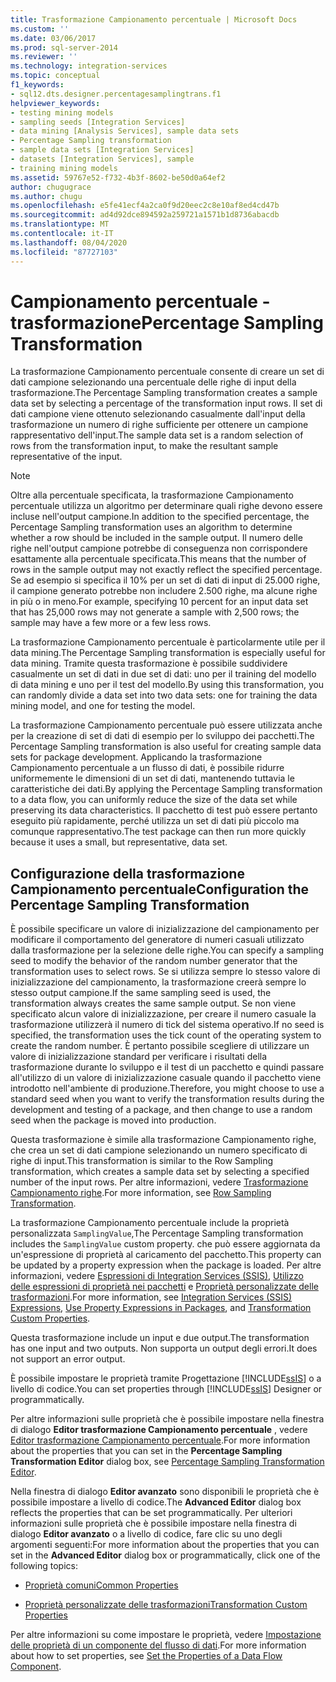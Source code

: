```yaml
---
title: Trasformazione Campionamento percentuale | Microsoft Docs
ms.custom: ''
ms.date: 03/06/2017
ms.prod: sql-server-2014
ms.reviewer: ''
ms.technology: integration-services
ms.topic: conceptual
f1_keywords:
- sql12.dts.designer.percentagesamplingtrans.f1
helpviewer_keywords:
- testing mining models
- sampling seeds [Integration Services]
- data mining [Analysis Services], sample data sets
- Percentage Sampling transformation
- sample data sets [Integration Services]
- datasets [Integration Services], sample
- training mining models
ms.assetid: 59767e52-f732-4b3f-8602-be50d0a64ef2
author: chugugrace
ms.author: chugu
ms.openlocfilehash: e5fe41ecf4a2ca0f9d20eec2c8e10af8ed4cd47b
ms.sourcegitcommit: ad4d92dce894592a259721a1571b1d8736abacdb
ms.translationtype: MT
ms.contentlocale: it-IT
ms.lasthandoff: 08/04/2020
ms.locfileid: "87727103"
---
```

# <a name="percentage-sampling-transformation"></a><span data-ttu-id="5e42e-102">Campionamento percentuale - trasformazione</span><span class="sxs-lookup"><span data-stu-id="5e42e-102">Percentage Sampling Transformation</span></span>
  <span data-ttu-id="5e42e-103">La trasformazione Campionamento percentuale consente di creare un set di dati campione selezionando una percentuale delle righe di input della trasformazione.</span><span class="sxs-lookup"><span data-stu-id="5e42e-103">The Percentage Sampling transformation creates a sample data set by selecting a percentage of the transformation input rows.</span></span> <span data-ttu-id="5e42e-104">Il set di dati campione viene ottenuto selezionando casualmente dall'input della trasformazione un numero di righe sufficiente per ottenere un campione rappresentativo dell'input.</span><span class="sxs-lookup"><span data-stu-id="5e42e-104">The sample data set is a random selection of rows from the transformation input, to make the resultant sample representative of the input.</span></span>  
  
> [!NOTE]  
>  <span data-ttu-id="5e42e-105">Oltre alla percentuale specificata, la trasformazione Campionamento percentuale utilizza un algoritmo per determinare quali righe devono essere incluse nell'output campione.</span><span class="sxs-lookup"><span data-stu-id="5e42e-105">In addition to the specified percentage, the Percentage Sampling transformation uses an algorithm to determine whether a row should be included in the sample output.</span></span> <span data-ttu-id="5e42e-106">Il numero delle righe nell'output campione potrebbe di conseguenza non corrispondere esattamente alla percentuale specificata.</span><span class="sxs-lookup"><span data-stu-id="5e42e-106">This means that the number of rows in the sample output may not exactly reflect the specified percentage.</span></span> <span data-ttu-id="5e42e-107">Se ad esempio si specifica il 10% per un set di dati di input di 25.000 righe, il campione generato potrebbe non includere 2.500 righe, ma alcune righe in più o in meno.</span><span class="sxs-lookup"><span data-stu-id="5e42e-107">For example, specifying 10 percent for an input data set that has 25,000 rows may not generate a sample with 2,500 rows; the sample may have a few more or a few less rows.</span></span>  
  
 <span data-ttu-id="5e42e-108">La trasformazione Campionamento percentuale è particolarmente utile per il data mining.</span><span class="sxs-lookup"><span data-stu-id="5e42e-108">The Percentage Sampling transformation is especially useful for data mining.</span></span> <span data-ttu-id="5e42e-109">Tramite questa trasformazione è possibile suddividere casualmente un set di dati in due set di dati: uno per il training del modello di data mining e uno per il test del modello.</span><span class="sxs-lookup"><span data-stu-id="5e42e-109">By using this transformation, you can randomly divide a data set into two data sets: one for training the data mining model, and one for testing the model.</span></span>  
  
 <span data-ttu-id="5e42e-110">La trasformazione Campionamento percentuale può essere utilizzata anche per la creazione di set di dati di esempio per lo sviluppo dei pacchetti.</span><span class="sxs-lookup"><span data-stu-id="5e42e-110">The Percentage Sampling transformation is also useful for creating sample data sets for package development.</span></span> <span data-ttu-id="5e42e-111">Applicando la trasformazione Campionamento percentuale a un flusso di dati, è possibile ridurre uniformemente le dimensioni di un set di dati, mantenendo tuttavia le caratteristiche dei dati.</span><span class="sxs-lookup"><span data-stu-id="5e42e-111">By applying the Percentage Sampling transformation to a data flow, you can uniformly reduce the size of the data set while preserving its data characteristics.</span></span> <span data-ttu-id="5e42e-112">Il pacchetto di test può essere pertanto eseguito più rapidamente, perché utilizza un set di dati più piccolo ma comunque rappresentativo.</span><span class="sxs-lookup"><span data-stu-id="5e42e-112">The test package can then run more quickly because it uses a small, but representative, data set.</span></span>  
  
## <a name="configuration-the-percentage-sampling-transformation"></a><span data-ttu-id="5e42e-113">Configurazione della trasformazione Campionamento percentuale</span><span class="sxs-lookup"><span data-stu-id="5e42e-113">Configuration the Percentage Sampling Transformation</span></span>  
 <span data-ttu-id="5e42e-114">È possibile specificare un valore di inizializzazione del campionamento per modificare il comportamento del generatore di numeri casuali utilizzato dalla trasformazione per la selezione delle righe.</span><span class="sxs-lookup"><span data-stu-id="5e42e-114">You can specify a sampling seed to modify the behavior of the random number generator that the transformation uses to select rows.</span></span> <span data-ttu-id="5e42e-115">Se si utilizza sempre lo stesso valore di inizializzazione del campionamento, la trasformazione creerà sempre lo stesso output campione.</span><span class="sxs-lookup"><span data-stu-id="5e42e-115">If the same sampling seed is used, the transformation always creates the same sample output.</span></span> <span data-ttu-id="5e42e-116">Se non viene specificato alcun valore di inizializzazione, per creare il numero casuale la trasformazione utilizzerà il numero di tick del sistema operativo.</span><span class="sxs-lookup"><span data-stu-id="5e42e-116">If no seed is specified, the transformation uses the tick count of the operating system to create the random number.</span></span> <span data-ttu-id="5e42e-117">È pertanto possibile scegliere di utilizzare un valore di inizializzazione standard per verificare i risultati della trasformazione durante lo sviluppo e il test di un pacchetto e quindi passare all'utilizzo di un valore di inizializzazione casuale quando il pacchetto viene introdotto nell'ambiente di produzione.</span><span class="sxs-lookup"><span data-stu-id="5e42e-117">Therefore, you might choose to use a standard seed when you want to verify the transformation results during the development and testing of a package, and then change to use a random seed when the package is moved into production.</span></span>  
  
 <span data-ttu-id="5e42e-118">Questa trasformazione è simile alla trasformazione Campionamento righe, che crea un set di dati campione selezionando un numero specificato di righe di input.</span><span class="sxs-lookup"><span data-stu-id="5e42e-118">This transformation is similar to the Row Sampling transformation, which creates a sample data set by selecting a specified number of the input rows.</span></span> <span data-ttu-id="5e42e-119">Per altre informazioni, vedere [Trasformazione Campionamento righe](row-sampling-transformation.md).</span><span class="sxs-lookup"><span data-stu-id="5e42e-119">For more information, see [Row Sampling Transformation](row-sampling-transformation.md).</span></span>  
  
 <span data-ttu-id="5e42e-120">La trasformazione Campionamento percentuale include la proprietà personalizzata `SamplingValue`,</span><span class="sxs-lookup"><span data-stu-id="5e42e-120">The Percentage Sampling transformation includes the `SamplingValue` custom property.</span></span> <span data-ttu-id="5e42e-121">che può essere aggiornata da un'espressione di proprietà al caricamento del pacchetto.</span><span class="sxs-lookup"><span data-stu-id="5e42e-121">This property can be updated by a property expression when the package is loaded.</span></span> <span data-ttu-id="5e42e-122">Per altre informazioni, vedere [Espressioni di Integration Services &#40;SSIS&#41;](../../expressions/integration-services-ssis-expressions.md), [Utilizzo delle espressioni di proprietà nei pacchetti](../../expressions/use-property-expressions-in-packages.md) e [Proprietà personalizzate delle trasformazioni](transformation-custom-properties.md).</span><span class="sxs-lookup"><span data-stu-id="5e42e-122">For more information, see [Integration Services &#40;SSIS&#41; Expressions](../../expressions/integration-services-ssis-expressions.md), [Use Property Expressions in Packages](../../expressions/use-property-expressions-in-packages.md), and [Transformation Custom Properties](transformation-custom-properties.md).</span></span>  
  
 <span data-ttu-id="5e42e-123">Questa trasformazione include un input e due output.</span><span class="sxs-lookup"><span data-stu-id="5e42e-123">The transformation has one input and two outputs.</span></span> <span data-ttu-id="5e42e-124">Non supporta un output degli errori.</span><span class="sxs-lookup"><span data-stu-id="5e42e-124">It does not support an error output.</span></span>  
  
 <span data-ttu-id="5e42e-125">È possibile impostare le proprietà tramite Progettazione [!INCLUDE[ssIS](../../../includes/ssis-md.md)] o a livello di codice.</span><span class="sxs-lookup"><span data-stu-id="5e42e-125">You can set properties through [!INCLUDE[ssIS](../../../includes/ssis-md.md)] Designer or programmatically.</span></span>  
  
 <span data-ttu-id="5e42e-126">Per altre informazioni sulle proprietà che è possibile impostare nella finestra di dialogo **Editor trasformazione Campionamento percentuale** , vedere [Editor trasformazione Campionamento percentuale](../../percentage-sampling-transformation-editor.md).</span><span class="sxs-lookup"><span data-stu-id="5e42e-126">For more information about the properties that you can set in the **Percentage Sampling Transformation Editor** dialog box, see [Percentage Sampling Transformation Editor](../../percentage-sampling-transformation-editor.md).</span></span>  
  
 <span data-ttu-id="5e42e-127">Nella finestra di dialogo **Editor avanzato** sono disponibili le proprietà che è possibile impostare a livello di codice.</span><span class="sxs-lookup"><span data-stu-id="5e42e-127">The **Advanced Editor** dialog box reflects the properties that can be set programmatically.</span></span> <span data-ttu-id="5e42e-128">Per ulteriori informazioni sulle proprietà che è possibile impostare nella finestra di dialogo **Editor avanzato** o a livello di codice, fare clic su uno degli argomenti seguenti:</span><span class="sxs-lookup"><span data-stu-id="5e42e-128">For more information about the properties that you can set in the **Advanced Editor** dialog box or programmatically, click one of the following topics:</span></span>  
  
-   [<span data-ttu-id="5e42e-129">Proprietà comuni</span><span class="sxs-lookup"><span data-stu-id="5e42e-129">Common Properties</span></span>](../../common-properties.md)  
  
-   [<span data-ttu-id="5e42e-130">Proprietà personalizzate delle trasformazioni</span><span class="sxs-lookup"><span data-stu-id="5e42e-130">Transformation Custom Properties</span></span>](transformation-custom-properties.md)  
  
 <span data-ttu-id="5e42e-131">Per altre informazioni su come impostare le proprietà, vedere [Impostazione delle proprietà di un componente del flusso di dati](../set-the-properties-of-a-data-flow-component.md).</span><span class="sxs-lookup"><span data-stu-id="5e42e-131">For more information about how to set properties, see [Set the Properties of a Data Flow Component](../set-the-properties-of-a-data-flow-component.md).</span></span>  
  
  
